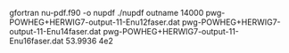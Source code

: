 gfortran nu-pdf.f90 -o nupdf
./nupdf outname 14000 pwg-POWHEG+HERWIG7-output-11-Enu12faser.dat  pwg-POWHEG+HERWIG7-output-11-Enu14faser.dat pwg-POWHEG+HERWIG7-output-11-Enu16faser.dat
53.9936 4e2
